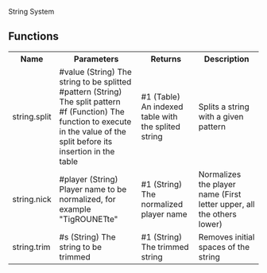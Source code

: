 String System

## Functions
<table>
  <tr>
    <th>Name</th>
    <th>Parameters</th>
    <th>Returns</th>
    <th>Description</th>
  </tr>
  <tr>
    <td>string.split</td>
    <td>#value (String) The string to be splitted<br>#pattern (String) The split pattern<br>#f (Function) The function to execute in the value of the split before its insertion in the table</td>
    <td>#1 (Table) An indexed table with the splited string</td>
    <td>Splits a string with a given pattern</td>
  </tr>
  <tr>
    <td>string.nick</td>
    <td>#player (String) Player name to be normalized, for example "TigROUNETte"</td>
    <td>#1 (String) The normalized player name</td>
    <td>Normalizes the player name (First letter upper, all the others lower)</td>
  </tr>
  <tr>
    <td>string.trim</td>
    <td>#s (String) The string to be trimmed</td>
    <td>#1 (String) The trimmed string</td>
    <td>Removes initial spaces of the string</td>
  </tr>
</table>